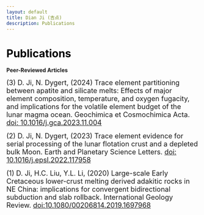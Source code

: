 ```yaml
---
layout: default
title: Dian Ji (吉点)
description: Publications
---
```


# <span style="color:black">Publications</span>
 
**Peer-Reviewed Articles**
  
<font size=4> (3) D. Ji, N. Dygert, (2024) Trace element partitioning between apatite and silicate melts: Effects of major element composition, temperature, and oxygen fugacity, and implications for the volatile element budget of the lunar magma ocean. Geochimica et Cosmochimica Acta. [doi: 10.1016/j.gca.2023.11.004](https://doi.org/10.1016/j.gca.2023.11.004) </font>

<font size=4> (2) D. Ji, N. Dygert, (2023) Trace element evidence for serial processing of the lunar flotation crust and a depleted bulk Moon. Earth and Planetary Science Letters. [doi: 10.1016/j.epsl.2022.117958](https://doi.org/10.1016/j.epsl.2022.117958) </font>

<font size=4> (1) D. Ji, H.C. Liu, Y.L. Li, (2020) Large-scale Early Cretaceous lower-crust melting derived adakitic rocks in NE China: implications for convergent bidirectional subduction and slab rollback. International Geology Review. [doi:10.1080/00206814.2019.1697968](https://doi.org/10.1080/00206814.2019.1697968) </font>
